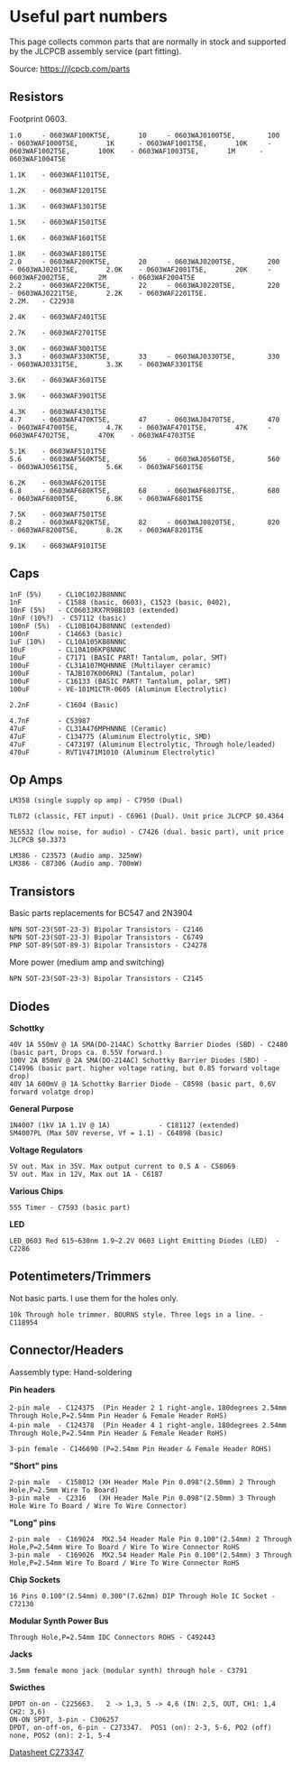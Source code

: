 # Useful part numbers

This page collects common parts that are normally in stock and supported by the JLCPCB assembly service (part fitting).

Source: https://jlcpcb.com/parts


## Resistors

Footprint 0603.

    1.0     - 0603WAF100KT5E,       10     - 0603WAJ0100T5E,        100     - 0603WAF1000T5E,       1K      - 0603WAF1001T5E,       10K     - 0603WAF1002T5E,       100K    - 0603WAF1003T5E,       1M      - 0603WAF1004T5E
                                                                                                    1.1K    - 0603WAF1101T5E,       
                                                                                                    1.2K    - 0603WAF1201T5E
                                                                                                    1.3K    - 0603WAF1301T5E
                                                                                                    1.5K    - 0603WAF1501T5E
                                                                                                    1.6K    - 0603WAF1601T5E
                                                                                                    1.8K    - 0603WAF1801T5E
    2.0     - 0603WAF200KT5E,       20     - 0603WAJ0200T5E,        200     - 0603WAJ0201T5E,       2.0K    - 0603WAF2001T5E,       20K     - 0603WAF2002T5E,       2M      - 0603WAF2004T5E
    2.2     - 0603WAF220KT5E,       22     - 0603WAJ0220T5E,        220     - 0603WAJ0221T5E,       2.2K    - 0603WAF2201T5E.                                        2.2M.   - C22938
                                                                                                    2.4K    - 0603WAF2401T5E
                                                                                                    2.7K    - 0603WAF2701T5E
                                                                                                    3.0K    - 0603WAF3001T5E
    3.3     - 0603WAF330KT5E,       33     - 0603WAJ0330T5E,        330     - 0603WAJ0331T5E,       3.3K    - 0603WAF3301T5E
                                                                                                    3.6K    - 0603WAF3601T5E
                                                                                                    3.9K    - 0603WAF3901T5E
                                                                                                    4.3K    - 0603WAF4301T5E
    4.7     - 0603WAF470KT5E,       47     - 0603WAJ0470T5E,        470     - 0603WAF4700T5E,       4.7K    - 0603WAF4701T5E,       47K     - 0603WAF4702T5E,       470K    - 0603WAF4703T5E
                                                                                                    5.1K    - 0603WAF5101T5E
    5.6     - 0603WAF560KT5E,       56     - 0603WAJ0560T5E,        560     - 0603WAJ0561T5E,       5.6K    - 0603WAF5601T5E
                                                                                                    6.2K    - 0603WAF6201T5E
    6.8     - 0603WAF680KT5E,       68     - 0603WAF680JT5E,        680     - 0603WAF6800T5E,       6.8K    - 0603WAF6801T5E
                                                                                                    7.5K    - 0603WAF7501T5E
    8.2     - 0603WAF820KT5E,       82     - 0603WAJ0820T5E,        820     - 0603WAF8200T5E,       8.2K    - 0603WAF8201T5E
                                                                                                    9.1K    - 0603WAF9101T5E


## Caps

    1nF (5%)    - CL10C102JB8NNNC
    1nF         - C1588 (basic, 0603), C1523 (basic, 0402), 
    10nF (5%)   - CC0603JRX7R9BB103 (extended)
    10nF (10%?)  - C57112 (basic)
    100nF (5%)  - CL10B104JB8NNNC (extended)
    100nF       - C14663 (basic)
    1uF (10%)   - CL10A105KB8NNNC
    10uF        - CL10A106KP8NNNC
    10uF        - C7171 (BASIC PART! Tantalum, polar, SMT)
    100uF       - CL31A107MQHNNNE (Multilayer ceramic)
    100uF       - TAJB107K006RNJ (Tantalum, polar)
    100uF       - C16133 (BASIC PART! Tantalum, polar, SMT)
    100uF       - VE-101M1CTR-0605 (Aluminum Electrolytic)
    
    2.2nF       - C1604 (Basic)
    
    4.7nF       - C53987
    47uF        - CL31A476MPHNNNE (Ceramic)
    47uF        - C134775 (Aluminum Electrolytic, SMD)
    47uF        - C473197 (Aluminum Electrolytic, Through hole/leaded)
    470uF       - RVT1V471M1010 (Aluminum Electrolytic)
    
    
## Op Amps


    LM358 (single supply op amp) - C7950 (Dual)
    
    TL072 (classic, FET input) - C6961 (Dual). Unit price JLCPCP $0.4364
    
    NE5532 (low noise, for audio) - C7426 (dual. basic part), unit price JLCPCB $0.3373
    
    LM386 - C23573 (Audio amp. 325mW)
    LM386 - C87306 (Audio amp. 700mW)
    

## Transistors

Basic parts replacements for BC547 and 2N3904

    NPN SOT-23(SOT-23-3) Bipolar Transistors - C2146
    NPN SOT-23(SOT-23-3) Bipolar Transistors - C6749
    PNP SOT-89(SOT-89-3) Bipolar Transistors - C24278
    
More power (medium amp and switching)

    NPN SOT-23(SOT-23-3) Bipolar Transistors - C2145
    

## Diodes

__Schottky__
    
    40V 1A 550mV @ 1A SMA(DO-214AC) Schottky Barrier Diodes (SBD) - C2480 (basic part, Drops ca. 0.55V forward.)
    100V 2A 850mV @ 2A SMA(DO-214AC) Schottky Barrier Diodes (SBD) - C14996 (basic part. higher voltage rating, but 0.85 forward voltage drop)
    40V 1A 600mV @ 1A Schottky Barrier Diode - C8598 (basic part, 0.6V forward volatge drop)
    
    
__General Purpose__

    1N4007 (1kV 1A 1.1V @ 1A)            - C181127 (extended)
    SM4007PL (Max 50V reverse, Vf = 1.1) - C64898 (basic)

__Voltage Regulators__

    5V out. Max in 35V. Max output current to 0.5 A - C58069
    5V out. Max in 12V, Max out 1A - C6187

__Various Chips__

    555 Timer - C7593 (basic part)


__LED__

    LED_0603 Red 615~630nm 1.9~2.2V 0603 Light Emitting Diodes (LED)  - C2286 
    
## Potentimeters/Trimmers

Not basic parts. I use them for the holes only.

    10k Through hole trimmer. BOURNS style. Three legs in a line. - C118954

## Connector/Headers

Aassembly type: Hand-soldering 


__Pin headers__

    2-pin male  - C124375  (Pin Header 2 1 right-angle，180degrees 2.54mm Through Hole,P=2.54mm Pin Header & Female Header RoHS)
    4-pin male  - C124378  (Pin Header 4 1 right-angle，180degrees 2.54mm Through Hole,P=2.54mm Pin Header & Female Header RoHS)
    
    3-pin female - C146690 (P=2.54mm Pin Header & Female Header ROHS)
    

__"Short" pins__

    2-pin male  - C158012 (XH Header Male Pin 0.098"(2.50mm) 2 Through Hole,P=2.5mm Wire To Board)
    3-pin male  - C2316   (XH Header Male Pin 0.098"(2.50mm) 3 Through Hole Wire To Board / Wire To Wire Connector)
    
__"Long" pins__

    2-pin male  - C169024  MX2.54 Header Male Pin 0.100"(2.54mm) 2 Through Hole,P=2.54mm Wire To Board / Wire To Wire Connector RoHS
    3-pin male  - C169026  MX2.54 Header Male Pin 0.100"(2.54mm) 3 Through Hole,P=2.54mm Wire To Board / Wire To Wire Connector RoHS

__Chip Sockets__

    16 Pins 0.100"(2.54mm) 0.300"(7.62mm) DIP Through Hole IC Socket - C72130

__Modular Synth Power Bus__

    Through Hole,P=2.54mm IDC Connectors ROHS - C492443 

__Jacks__

    3.5mm female mono jack (modular synth) through hole - C3791
    
__Swicthes__

    DPDT on-on - C225663.   2 -> 1,3, 5 -> 4,6 (IN: 2,5, OUT, CH1: 1,4 CH2: 3,6)
    ON-ON SPDT, 3-pin - C306257
    DPDT, on-off-on, 6-pin - C273347.  POS1 (on): 2-3, 5-6, PO2 (off) none, POS2 (on): 2-1, 5-4
    
   [Datasheet C273347](https://datasheet.lcsc.com/lcsc/1912111437_E-Switch-100AWDP1T2B4M2QE_C273347.pdf)
    
  

